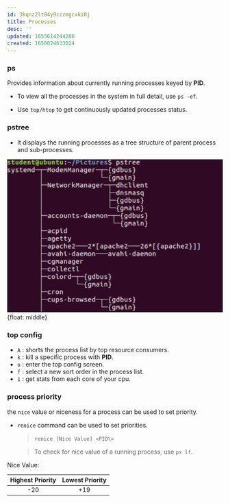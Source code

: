 ```yaml
---
id: 3kqnz2lt84y9czzmgcxki0j
title: Processes
desc: ''
updated: 1655614244286
created: 1650024633024
---
```


### ps
Provides information about currently running processes keyed by **PID**.

- To view all the processes in the system in full detail, use `ps -ef`.

- Use `top/htop` to get continuously updated processes status.


### pstree
-  It displays the running processes as a tree structure of parent process and sub-processes.

![pstree](assets/images/pstree.png){float: middle}


### top config
- `A` : shorts the process list by top resource consumers.
- `k` : kill a specific process with **PID**.
- `o` : enter the top config screen.
- `f` : select a new sort order in the process list.
- `1` : get stats from each core of your cpu.


### process priority
the `nice` value or niceness for a process can be used to set priority.  
- `renice` command can be used to set priorities.
  >`renice [Nice Value] <PID\>`

  >To check for nice value of a  running process, use `ps lf`.

Nice Value:

Highest Priority | Lowest Priority |
:---:| :---: |
-20 | +19 |
